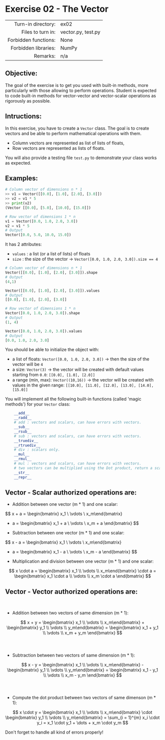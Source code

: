 # Exercise 02 - The Vector

|                         |                     |
| -----------------------:| ------------------- |
|   Turn-in directory:    |  ex02               |
|   Files to turn in:     |  vector.py, test.py |
|   Forbidden functions:  |  None               |
|   Forbidden libraries:  |  NumPy              |
|   Remarks:              |  n/a                |

## Objective:
The goal of the exercise is to get you used with built-in methods, more
particularly with those allowing to perform operations.
Student is expected to code built-in methods for vector-vector and
vector-scalar operations as rigorously as possible.


## Intructions:
In this exercise, you have to create a `Vector` class. The goal is to create vectors and be able to perform mathematical operations with them.
* Column vectors are represented as list of lists of floats,
* Row vectors are represented as lists of floats.

You will also provide a testing file `test.py` to demonstrate your class works as expected.

## Examples:
```py
# Column vector of dimensions n * 1
>> v1 = Vector([[0.0], [1.0], [2.0], [3.0]])
>> v2 = v1 * 5
>> print(v2)
(Vector [[0.0], [5.0], [10.0], [15.0]])

# Row vector of dimensions 1 * n
v1 = Vector([0.0, 1.0, 2.0, 3.0])
v2 = v1 * 5
# Output
Vector([0.0, 5.0, 10.0, 15.0])
```

It has 2 attributes:  
* `values` : a list (or a list of lists) of floats
* `size` : the size of the vector -> `Vector([0.0, 1.0, 2.0, 3.0]).size == 4`

```py
# Column vector of dimensions n * 1
Vector([[0.0], [1.0], [2.0], [3.0]]).shape
# Output
(4,1)

Vector([[0.0], [1.0], [2.0], [3.0]]).values
# Output
[[0.0], [1.0], [2.0], [3.0]]

# Row vector of dimensions 1 * n
Vector([0.0, 1.0, 2.0, 3.0]).shape
# Output
(1, 4) 

Vector([0.0, 1.0, 2.0, 3.0]).values
# Output
[0.0, 1.0, 2.0, 3.0] 
```


You should be able to initialize the object with:
* a list of floats: `Vector([0.0, 1.0, 2.0, 3.0])` -> then the size of the vector will be `4`
* a size: `Vector(3)` -> the vector will be created with default values starting from `0.0`: `[[0.0], [1.0], [2.0]]`
* a range (min, max): `Vector((10,16))` -> the vector will be created with values in the given range: `[[10.0], [11.0], [12.0], [13.0], [14.0], [15.0]]`

You will implement all the following built-in functions (called 'magic methods') for your `Vector` class:

```py
    __add__
    __radd__
    # add : vectors and scalars, can have errors with vectors.
    __sub__
    __rsub__
    # sub : vectors and scalars, can have errors with vectors.
    __truediv__
    __rtruediv__
    # div : scalars only.
    __mul__
    __rmul__
    # mul : vectors and scalars, can have errors with vectors.
    # two vectors can be multiplied using the Dot product, return a scalar.
    __str__
    __repr__
```

## Vector - Scalar authorized operations are:

- Addition between one vector (m * 1) and one scalar:

$$
x + a = \begin{bmatrix} x_1 \\ \vdots \\ x_m\end{bmatrix} 
+ a = 
\begin{bmatrix} x_1 + a \\ \vdots \\ x_m + a \end{bmatrix}
$$  

- Subtraction between one vector (m * 1) and one scalar:

$$
x - a = \begin{bmatrix} x_1 \\ \vdots \\ x_m\end{bmatrix} 
- a = 
\begin{bmatrix} x_1 - a \\ \vdots \\ x_m - a \end{bmatrix}
$$  

- Multiplication and division between one vector (m * 1) and one scalar:

$$
x \cdot a = \begin{bmatrix} x_1 \\ \vdots \\ x_m\end{bmatrix} 
\cdot a = 
\begin{bmatrix} x_1 \cdot a \\ \vdots \\ x_m \cdot a \end{bmatrix}
$$  

## Vector - Vector authorized operations are:
​
- Addition between two vectors of same dimension (m * 1):

$$
x + y = 
\begin{bmatrix} x_1 \\ \vdots \\ x_m\end{bmatrix} + 
\begin{bmatrix} y_1 \\ \vdots \\ y_m\end{bmatrix} 
= \begin{bmatrix} x_1 + y_1 \\ \vdots \\ x_m + y_m \end{bmatrix}
$$  
​
- Subtraction between two vectors of same dimension (m * 1):

$$
x - y = 
\begin{bmatrix} x_1 \\ \vdots \\ x_m\end{bmatrix} - 
\begin{bmatrix} y_1 \\ \vdots \\ y_m\end{bmatrix} 
= \begin{bmatrix} x_1 - y_1 \\ \vdots \\ x_m - y_m \end{bmatrix}
$$  
​
- Compute the dot product between two vectors of same dimenson (m * 1):

$$
x \cdot y = \begin{bmatrix} x_1 \\ \vdots \\ x_m\end{bmatrix} 
\cdot 
\begin{bmatrix} y_1 \\ \vdots \\ y_m\end{bmatrix} = 
\sum_{i = 1}^{m} x_i \cdot y_i =  x_1 \cdot y_1 + \dots + x_m \cdot y_m 
$$  

Don't forget to handle all kind of errors properly!
